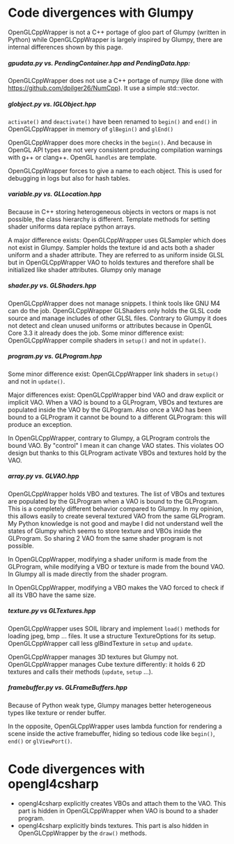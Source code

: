 # Code divergences with Glumpy

OpenGLCppWrapper is not a C++ portage of gloo part of Glumpy (written in Python) while OpenGLCppWrapper is largely inspired by Glumpy, there are internal differences shown by this page.

##### gpudata.py vs. PendingContainer.hpp and PendingData.hpp:

OpenGLCppWrapper does not use a C++ portage of numpy (like done with https://github.com/dpilger26/NumCpp). It use a simple std::vector.

##### globject.py vs. IGLObject.hpp

`activate()` and `deactivate()` have been renamed to `begin()` and `end()` in OpenGLCppWrapper in memory of `glBegin()` and `glEnd()`

OpenGLCppWrapper does more checks in the `begin()`. And because in OpenGL API types are not very consistent producing compilation warnings with g++ or clang++. OpenGL `handles` are template.

OpenGLCppWrapper forces to give a name to each object. This is used for debugging in logs but also for hash tables.

##### variable.py vs. GLLocation.hpp

Because in C++ storing heterogeneous objects in vectors or maps is not possible, the class hierarchy is different. Template methods for setting shader uniforms data replace python arrays.

A major difference exists: OpenGLCppWrapper uses GLSampler which does not exist in Glumpy. Sampler holds the texture id and acts both a shader uniform and a shader attribute. They are referred to as uniform inside GLSL but in OpenGLCppWrapper VAO to holds textures and therefore shall be initialized like shader attributes. Glumpy only manage

##### shader.py vs. GLShaders.hpp

OpenGLCppWrapper does not manage snippets. I think tools like GNU M4 can do the job. OpenGLCppWrapper GLShaders only holds the GLSL code source and manage includes of other GLSL files. Contrary to Glumpy it does not detect and clean unused uniforms or attributes because in OpenGL Core 3.3 it already does the job. Some minor difference exist: OpenGLCppWrapper compile shaders in `setup()` and not in `update()`.

##### program.py vs. GLProgram.hpp

Some minor difference exist: OpenGLCppWrapper link shaders in `setup()` and not in `update()`.

Major differences exist: OpenGLCppWrapper bind VAO and draw explicit or implicit VAO. When a VAO is bound to a GLProgram, VBOs and textures are populated inside the VAO by the GLPogram.
Also once a VAO has been bound to a GLProgram it cannot be bound to a different GLProgram: this will produce an exception.

In OpenGLCppWrapper, contrary to Glumpy, a GLProgram controls the bound VAO. By "control" I mean it can change VAO states. This violates OO design but thanks to this GLProgram activate VBOs and textures hold by the VAO.

##### array.py vs. GLVAO.hpp

OpenGLCppWrapper holds VBO and textures. The list of VBOs and textures are populated by the GLProgram when a VAO is bound to the GLProgram. This is a completely different behavior compared to Glumpy. In my opinion, this allows easily to create several textured VAO from the same GLProgram. My Python knowledge is not good and maybe I did not understand well the states of Glumpy which seems to store texture and VBOs inside the GLProgram. So sharing 2 VAO from the same shader program is not possible.

In OpenGLCppWrapper, modifying a shader uniform is made from the GLProgram, while modifying a VBO or texture is made from the bound VAO. In Glumpy all is made directly from the shader program.

In OpenGLCppWrapper, modifying a VBO makes the VAO forced to check if all its VBO have the same size.

##### texture.py vs GLTextures.hpp

OpenGLCppWrapper uses SOIL library and implement `load()` methods for loading jpeg, bmp ... files. It use a structure TextureOptions for its setup. OpenGLCppWrapper call less glBindTexture in `setup` and `update`.

OpenGLCppWrapper manages 3D textures but Glumpy not. OpenGLCppWrapper manages Cube texture differently: it holds 6 2D textures and calls their methods (`update`, `setup` ...).

##### framebuffer.py vs. GLFrameBuffers.hpp

Because of Python weak type, Glumpy manages better heterogeneous types like texture or render buffer.

In the opposite, OpenGLCppWrapper uses lambda function for rendering a scene inside the active framebuffer, hiding so tedious code like `begin()`, `end()` or `glViewPort()`.

# Code divergences with opengl4csharp

* opengl4csharp explicitly creates VBOs and attach them to the VAO. This part is hidden in OpenGLCppWrapper when VAO is bound to a shader program.
* opengl4csharp explicitly binds textures. This part is also hidden in OpenGLCppWrapper by the `draw()` methods.
